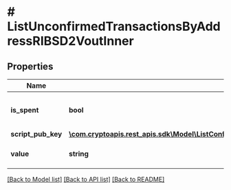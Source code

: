 # # ListUnconfirmedTransactionsByAddressRIBSD2VoutInner

## Properties

Name | Type | Description | Notes
------------ | ------------- | ------------- | -------------
**is_spent** | **bool** | Defines whether the output is spent or not. |
**script_pub_key** | [**\com.cryptoapis.rest_apis.sdk\Model\ListConfirmedTransactionsByAddressRIBSD2VoutInnerScriptPubKey**](ListConfirmedTransactionsByAddressRIBSD2VoutInnerScriptPubKey.md) |  |
**value** | **string** | String representation of the amount |

[[Back to Model list]](../../README.md#models) [[Back to API list]](../../README.md#endpoints) [[Back to README]](../../README.md)
